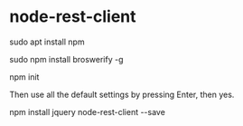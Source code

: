 # node-rest-client


sudo apt install npm

sudo npm install broswerify -g 

npm init

  Then use all the default settings by pressing Enter, then yes.

npm install jquery node-rest-client --save
